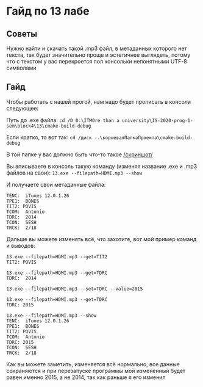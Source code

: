 # Гайд по 13 лабе

## Советы
Нужно найти и скачать такой .mp3 файл, в метаданных которого нет текста, так будет значительно проще и эстетичнее выглядеть, потому что с текстом у вас перекроется пол консольки непонятными UTF-8 символами

## Гайд
Чтобы работать с нашей прогой, нам надо будет прописать в консоли следующее:

Путь до .exe файла:
```cd /D D:\ITMOre than a university\IS-2020-prog-1-sem\block4\13\cmake-build-debug```

Если кратко, то вот так:
```cd /диск ..\корневаяПапкаПроекта\cmake-build-debug```

В той папке у вас должно быть что-то такое [/скриншот/](https://github.com/1Menemi1/IS-2020-prog-1-sem/blob/main/block4/13/cmake-build-debug/guide-images/13.png)

Вы вписываете в консоль такую команду (изменяя название .exe и .mp3 файлов на свои):
```13.exe --filepath=HDMI.mp3 --show```

И получаете свои метаданные файла:
```
TENC:  iTunes 12.0.1.26
TPE1:  BONES
TIT2: POVIS
TCOM:  Antonio
TDRC:  2014
TCON:  SESH
TRCK:  2/18
```

Дальше вы можете изменять всё, что захотите, вот мой пример команд и выводов:
```
13.exe --filepath=HDMI.mp3 --get=TIT2
TIT2: POVIS
```
```
13.exe --filepath=HDMI.mp3 --get=TDRC
TDRC:  2014
```
```
13.exe --filepath=HDMI.mp3 --set=TDRC --value=2015
```
```
13.exe --filepath=HDMI.mp3 --get=TDRC
TDRC: 2015
```
```
13.exe --filepath=HDMI.mp3 --show
TENC:  iTunes 12.0.1.26
TPE1:  BONES
TIT2: POVIS
TCOM:  Antonio
TDRC: 2015
TCON:  SESH
TRCK:  2/18
```

Как вы можете заметить, изменяется всё нормально, все данные сохраняются и при перезапуске программы мой изменённый будет равен именно 2015, а не 2014, так как раньше я его изменил
